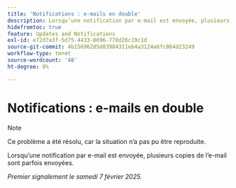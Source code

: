 ```yaml
---
title: 'Notifications : e-mails en double'
description: Lorsqu’une notification par e-mail est envoyée, plusieurs copies de l’e-mail sont parfois envoyées.
hidefromtoc: true
feature: Updates and Notifications
exl-id: e72d7a3f-5d75-4433-8696-778d26c19c1d
source-git-commit: 4b156962d5d83984311eb4a3124a6fc864d23249
workflow-type: tm+mt
source-wordcount: '48'
ht-degree: 8%

---
```


# Notifications : e-mails en double

>[!NOTE]
>
>Ce problème a été résolu, car la situation n’a pas pu être reproduite.

Lorsqu’une notification par e-mail est envoyée, plusieurs copies de l’e-mail sont parfois envoyées.

_Premier signalement le samedi 7 février 2025._
